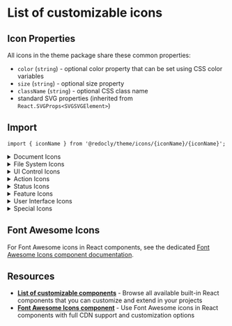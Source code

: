 # List of customizable icons

## Icon Properties

All icons in the theme package share these common properties:

- `color` (`string`) - optional color property that can be set using CSS color variables
- `size` (`string`) - optional size property
- `className` (`string`) - optional CSS class name
- standard SVG properties (inherited from `React.SVGProps<SVGSVGElement>`)

## Import

```tsx
import { iconName } from '@redocly/theme/icons/{iconName}/{iconName}';
```

<details>
<summary>Document Icons</summary>

| Icon | Name |
|------|------|
| {% themeIcon name="DocumentIcon" /%} | `DocumentIcon` |
| {% themeIcon name="DocumentBlankIcon" /%} | `DocumentBlankIcon` |
| {% themeIcon name="DocumentAddIcon" /%} | `DocumentAddIcon` |

</details>

<details>
<summary>File System Icons</summary>

| Icon | Name |
|------|------|
| {% themeIcon name="FileIcon" /%} | `FileIcon` |
| {% themeIcon name="FileStorageIcon" /%} | `FileStorageIcon` |
| {% themeIcon name="FolderIcon" /%} | `FolderIcon` |
| {% themeIcon name="FolderAddIcon" /%} | `FolderAddIcon` |
| {% themeIcon name="FolderMoveToIcon" /%} | `FolderMoveToIcon` |

</details>

<details>
<summary>UI Control Icons</summary>

| Icon | Name |
|------|------|
| {% themeIcon name="CheckboxFilledIcon" /%} | `CheckboxFilledIcon` |
| {% themeIcon name="CloseFilledIcon" /%} | `CloseFilledIcon` |
| {% themeIcon name="CloseOutlineIcon" /%} | `CloseOutlineIcon` |
| {% themeIcon name="DeselectIcon" /%} | `DeselectIcon` |
| {% themeIcon name="EditIcon" /%} | `EditIcon` |
| {% themeIcon name="FilterIcon" /%} | `FilterIcon` |
| {% themeIcon name="HorizontalViewIcon" /%} | `HorizontalViewIcon` |
| {% themeIcon name="MenuIcon" /%} | `MenuIcon` |
| {% themeIcon name="MobileSidebarIcon" /%} | `MobileSidebarIcon` |
| {% themeIcon name="OverflowMenuHorizontalIcon" /%} | `OverflowMenuHorizontalIcon` |
| {% themeIcon name="OverflowMenuVerticalIcon" /%} | `OverflowMenuVerticalIcon` |
| {% themeIcon name="SelectIcon" /%} | `SelectIcon` |
| {% themeIcon name="SidePanelCloseIcon" /%} | `SidePanelCloseIcon` |
| {% themeIcon name="SidePanelOpenIcon" /%} | `SidePanelOpenIcon` |
| {% themeIcon name="SpinnerIcon" /%} | `SpinnerIcon` |
| {% themeIcon name="VerticalViewIcon" /%} | `VerticalViewIcon` |
| {% themeIcon name="ViewIcon" /%} | `ViewIcon` |
| {% themeIcon name="ViewOffIcon" /%} | `ViewOffIcon` |

</details>

<details>
<summary>Action Icons</summary>

| Icon | Name |
|------|------|
| {% themeIcon name="DownloadIcon" /%} | `DownloadIcon` |
| {% themeIcon name="ExportIcon" /%} | `ExportIcon` |
| {% themeIcon name="LaunchIcon" /%} | `LaunchIcon` |
| {% themeIcon name="LinkIcon" /%} | `LinkIcon` |
| {% themeIcon name="LogoutIcon" /%} | `LogoutIcon` |
| {% themeIcon name="MaximizeIcon" /%} | `MaximizeIcon` |
| {% themeIcon name="MinimizeIcon" /%} | `MinimizeIcon` |
| {% themeIcon name="PlusCustomIcon" /%} | `PlusCustomIcon` |
| {% themeIcon name="ResetIcon" /%} | `ResetIcon` |
| {% themeIcon name="RestartIcon" /%} | `RestartIcon` |
| {% themeIcon name="SaveIcon" /%} | `SaveIcon` |
| {% themeIcon name="SearchIcon" /%} | `SearchIcon` |
| {% themeIcon name="SettingsIcon" /%} | `SettingsIcon` |
| {% themeIcon name="SettingsCogIcon" /%} | `SettingsCogIcon` |
| {% themeIcon name="SubtractIcon" /%} | `SubtractIcon` |
| {% themeIcon name="TrashCanIcon" /%} | `TrashCanIcon` |

</details>

<details>
<summary>Status Icons</summary>

| Icon | Name |
|------|------|
| {% themeIcon name="ErrorIcon" /%} | `ErrorIcon` |
| {% themeIcon name="ErrorFilledIcon" /%} | `ErrorFilledIcon` |
| {% themeIcon name="InformationIcon" /%} | `InformationIcon` |
| {% themeIcon name="InformationFilledIcon" /%} | `InformationFilledIcon` |
| {% themeIcon name="StarIcon" /%} | `StarIcon` |
| {% themeIcon name="StarFilledIcon" /%} | `StarFilledIcon` |
| {% themeIcon name="WarningAltIcon" /%} | `WarningAltIcon` |
| {% themeIcon name="WarningAltFilledIcon" /%} | `WarningAltFilledIcon` |
| {% themeIcon name="WarningFilledIcon" /%} | `WarningFilledIcon` |
| {% themeIcon name="WarningSquareIcon" /%} | `WarningSquareIcon` |

</details>

<details>
<summary>Feature Icons</summary>

| Icon | Name |
|------|------|
| {% themeIcon name="DataRefineryIcon" /%} | `DataRefineryIcon` |
| {% themeIcon name="DraggableIcon" /%} | `DraggableIcon` |
| {% themeIcon name="FlowIcon" /%} | `FlowIcon` |
| {% themeIcon name="PlaylistIcon" /%} | `PlaylistIcon` |
| {% themeIcon name="RocketIcon" /%} | `RocketIcon` |
| {% themeIcon name="TaskViewIcon" /%} | `TaskViewIcon` |
| {% themeIcon name="WorkflowAutomationIcon" /%} | `WorkflowAutomationIcon` |

</details>

<details>
<summary>User Interface Icons</summary>

| Icon | Name |
|------|------|
| {% themeIcon name="EmailIcon" /%} | `EmailIcon` |
| {% themeIcon name="FaceDissatisfiedIcon" /%} | `FaceDissatisfiedIcon` |
| {% themeIcon name="FaceNeutralIcon" /%} | `FaceNeutralIcon` |
| {% themeIcon name="FaceSatisfiedIcon" /%} | `FaceSatisfiedIcon` |
| {% themeIcon name="GlobalOutlinedIcon" /%} | `GlobalOutlinedIcon` |
| {% themeIcon name="JsonIcon" /%} | `JsonIcon` |
| {% themeIcon name="MoonIcon" /%} | `MoonIcon` |
| {% themeIcon name="RecentlyViewedIcon" /%} | `RecentlyViewedIcon` |
| {% themeIcon name="RenewIcon" /%} | `RenewIcon` |
| {% themeIcon name="SecurityIcon" /%} | `SecurityIcon` |
| {% themeIcon name="SunIcon" /%} | `SunIcon` |
| {% themeIcon name="TableBuiltIcon" /%} | `TableBuiltIcon` |
| {% themeIcon name="TimeIcon" /%} | `TimeIcon` |
| {% themeIcon name="UserIcon" /%} | `UserIcon` |
| {% themeIcon name="ValueVariableIcon" /%} | `ValueVariableIcon` |

</details>

<details>
<summary>Special Icons</summary>

| Icon | Name |
|------|------|
| {% themeIcon name="IBMCloudHyperProtectCryptoServicesIcon" /%} | `IBMCloudHyperProtectCryptoServicesIcon` |
| {% themeIcon name="CertificateIcon" /%} | `CertificateIcon` |

</details>

## Font Awesome Icons

For Font Awesome icons in React components, see the dedicated [Font Awesome Icons component documentation](./fontawesome-icons.md).

## Resources

- **[List of customizable components](./index.md)** - Browse all available built-in React components that you can customize and extend in your projects
- **[Font Awesome Icons component](./fontawesome-icons.md)** - Use Font Awesome icons in React components with full CDN support and customization options